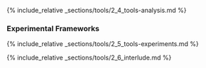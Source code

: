 
{% include_relative _sections/tools/2_4_tools-analysis.md %}


### Experimental Frameworks

{% include_relative _sections/tools/2_5_tools-experiments.md %}


{% include_relative _sections/tools/2_6_interlude.md %}